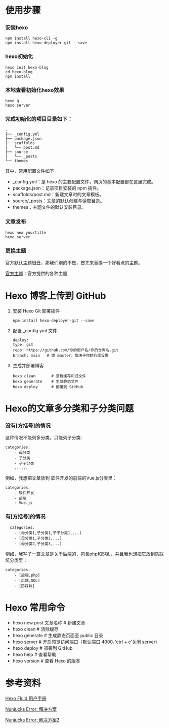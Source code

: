 # 使用步骤
### 安装hexo
```
npm install hexo-cli -g
npm install hexo-deployer-git --save
```
### hexo初始化
```
hexo init hexo-blog
cd hexo-blog
npm install
```
### 本地查看初始化hexo效果
```
hexo g
hexo server
```
### 完成初始化的项目目录如下：
```
.
├── _config.yml
├── package.json
├── scaffolds
|   └── post.md
├── source
|   └── _posts
└── themes

```
其中，常用配置文件如下

- _config.yml：是 hexo 的主要配置文件，网页的基本配置都在这里完成。
- package.json：记录项目安装的 npm 插件。
- scaffolds/post.md：新建文章时的文章模板。
- source/_posts：文章的默认创建与读取目录。
- themes：主题文件的默认安装目录。

### 文章发布
```
hexo new yourtitle
hexo server
```

### 更换主题
官方默认主题很丑，那我们别的不做，首先来替换一个好看点的主题。

[官方主题](https://hexo.io/themes/)：官方提供的各种主题


# Hexo 博客上传到 GitHub
1. 安装 Hexo Git 部署插件
   ```
   npm install hexo-deployer-git --save
   ```
2.  配置 _config.yml 文件
    ```
    deploy:
    type: git
    repo: https://github.com/你的用户名/你的仓库名.git
    branch: main   # 或 master，取决于你的仓库设置
    ``` 
3. 生成并部署博客
    ```
    hexo clean       # 清理缓存和旧文件
    hexo generate    # 生成静态文件
    hexo deploy      # 部署到 GitHub
    ```

# Hexo的文章多分类和子分类问题
### 没有[方括号]的情况
这种情况不能列多分类，只能列子分类:
```
categories:
    - 母分类
    - 子分类
    - 子子分类
    ......

```
例如，我想把文章放到 软件开发的前端的Vue.js分类里：
```
categories:
    - 软件开发
    - 前端
    - Vue.js
```
### 有[方括号]的情况
```
  categories:
    - [母分类1,子分类1,子子分类1,...]
    - [母分类1,子分类2,...]
    - [母分类2,子分类3,...]
```
例如，我写了一篇文章是关于后端的，包含php和SQL，并且我也想把它放到防踩坑分类里：
```
categories:
    - [后端,php]
    - [后端,SQL]
    - [防踩坑]
```

# Hexo 常用命令
- hexo new post 文章名称 # 新建文章
- hexo clean # 清除缓存
- hexo generate # 生成静态页面至 public 目录
- hexo server # 开启预览访问端口（默认端口 4000，’ctrl + c’关闭 server）
- hexo deploy # 部署到 GitHub
- hexo help # 查看帮助
- hexo version # 查看 Hexo 的版本

# 参考资料    
[Hexo Fluid 用户手册](https://hexo.fluid-dev.com/docs/guide/)

[Nunjucks Error: 解决方案](https://blog.csdn.net/weixin_45333934/article/details/108274320)

[Nunjucks Error: 解决方案2](https://huanglizhu.github.io/2020/05/21/hexo%20deploy%E4%B8%AD%E6%8A%A5%E9%94%99_Nunjucks%20Error/)